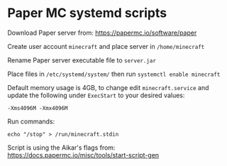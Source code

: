 # Paper MC systemd scripts

Download Paper server from:
<https://papermc.io/software/paper>

Create user account `minecraft` and place server in `/home/minecraft`

Rename Paper server executable file to `server.jar`

Place files in `/etc/systemd/system/` then run `systemctl enable minecraft`

Default memory usage is 4GB, to change edit `minecraft.service` and update the following under `ExecStart` to your desired values:
```
-Xms4096M -Xmx4096M
```

Run commands:
```
echo "/stop" > /run/minecraft.stdin
```

Script is using the Aikar's flags from:
<https://docs.papermc.io/misc/tools/start-script-gen>
